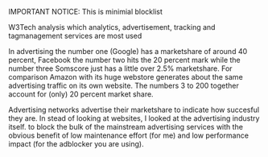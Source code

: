 IMPORTANT NOTICE: This is minimial blocklist 

W3Tech analysis which analytics, advertisement, tracking and tagmanagement services are most used

In advertising the number one (Google) has a marketshare of around 40 percent, Facebook the number two hits the 20 percent mark
while the number three Somscore just has a little over 2.5% marketshare. For comparison Amazon with its huge webstore generates
about the same advertising traffic on its own website. The numbers 3 to 200 together account for (only) 20 percent market share.

Advertising networks advertise their marketshare to indicate how succesful they are. In stead of looking at websites, I looked at the 
advertising industry itself. to block the bulk of the mainstream advertising services with the obvious benefit of low maintenance effort 
(for me) and low performance impact (for the adblocker you are using).
